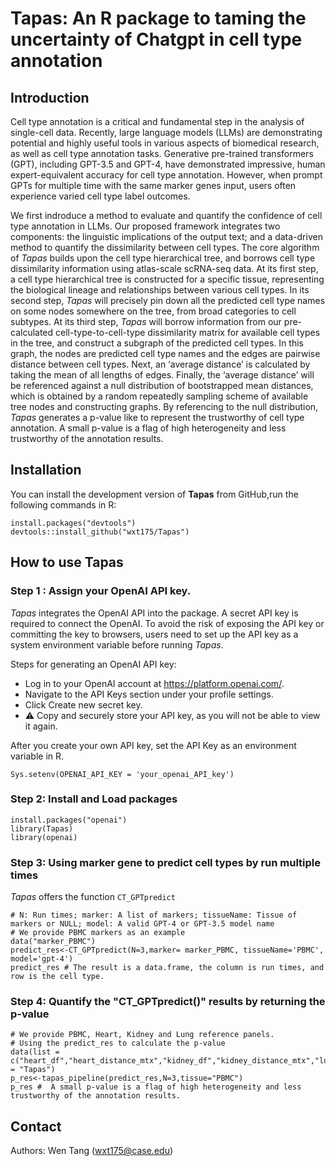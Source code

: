 Tapas: An R package to taming the uncertainty of Chatgpt in cell type annotation
====

## Introduction
Cell type annotation is a critical and fundamental step in the analysis of single-cell data. Recently, large language models (LLMs) are demonstrating potential and highly useful tools in various aspects of biomedical research, as well as cell type annotation tasks. Generative pre-trained transformers (GPT), including GPT-3.5 and GPT-4, have demonstrated impressive, human expert-equivalent accuracy for cell type annotation. However, when prompt GPTs for multiple time with the same marker genes input, users often experience varied cell type label outcomes.

We first indroduce a method to evaluate and quantify the confidence of cell type annotation in LLMs. Our proposed framework integrates two components: the linguistic implications of the output text; and a data-driven method to quantify the dissimilarity between cell types. The core algorithm of *Tapas* builds upon the cell type hierarchical tree, and borrows cell type dissimilarity information using atlas-scale scRNA-seq data. At its first step, a cell type hierarchical tree is constructed for a specific tissue, representing the biological lineage and relationships between various cell types. In its second step, *Tapas* will precisely pin down all the predicted cell type names on some nodes somewhere on the tree, from broad categories to cell subtypes. At its third step, *Tapas* will borrow information from our pre-calculated cell-type-to-cell-type dissimilarity matrix for available cell types in the tree, and construct a subgraph of the predicted cell types. In this graph, the nodes are predicted cell type names and the edges are pairwise distance between cell types. Next, an ‘average distance’ is calculated by taking the mean of all lengths of edges. Finally, the ‘average distance’ will be referenced against a null distribution of bootstrapped mean distances, which is obtained by a random repeatedly sampling scheme of available tree nodes and constructing graphs. By referencing to the null distribution, *Tapas* generates a p-value like to represent the trustworthy of cell type annotation. A small p-value is a flag of high heterogeneity and less trustworthy of the annotation results. 

## Installation 

You can install the development version of **Tapas** from GitHub,run the following commands in R:
```{r eval = FALSE}
install.packages("devtools")
devtools::install_github("wxt175/Tapas")
```

##  How to use Tapas

### Step 1 : Assign your OpenAI API key. 
*Tapas* integrates the OpenAI API into the package. A secret API key is required to connect the OpenAI. To avoid the risk of exposing the API key or committing the key to browsers, users need to set up the API key as a system environment variable before running *Tapas*. 

Steps for generating an OpenAI API key:
* Log in to your OpenAI account at https://platform.openai.com/.
* Navigate to the API Keys section under your profile settings.
* Click Create new secret key.
* ⚠️ Copy and securely store your API key, as you will not be able to view it again.

After you create your own API key, set the API Key as an environment variable in R.
```{r eval = FALSE}
Sys.setenv(OPENAI_API_KEY = 'your_openai_API_key')
```

### Step 2: Install and Load packages
```{r eval = FALSE}
install.packages("openai")
library(Tapas)
library(openai)
```

### Step 3: Using marker gene to predict cell types by run multiple times
*Tapas* offers the function `CT_GPTpredict`

```{r eval = FALSE}
# N: Run times; marker: A list of markers; tissueName: Tissue of markers or NULL; model: A valid GPT-4 or GPT-3.5 model name
# We provide PBMC markers as an example
data("marker_PBMC")
predict_res<-CT_GPTpredict(N=3,marker= marker_PBMC, tissueName='PBMC', model='gpt-4') 
predict_res # The result is a data.frame, the column is run times, and row is the cell type.
```

### Step 4: Quantify the "CT_GPTpredict()" results by returning the p-value
```{r eval = FALSE}
# We provide PBMC, Heart, Kidney and Lung reference panels.
# Using the predict_res to calculate the p-value
data(list = c("heart_df","heart_distance_mtx","kidney_df","kidney_distance_mtx","lung_df","lung_distance_mtx","pbmc_df","pbmc_distance_mtx","marker_PBMC"),package = "Tapas") 
p_res<-tapas_pipeline(predict_res,N=3,tissue="PBMC")
p_res #  A small p-value is a flag of high heterogeneity and less trustworthy of the annotation results. 
```

## Contact
Authors: Wen Tang (wxt175@case.edu)
